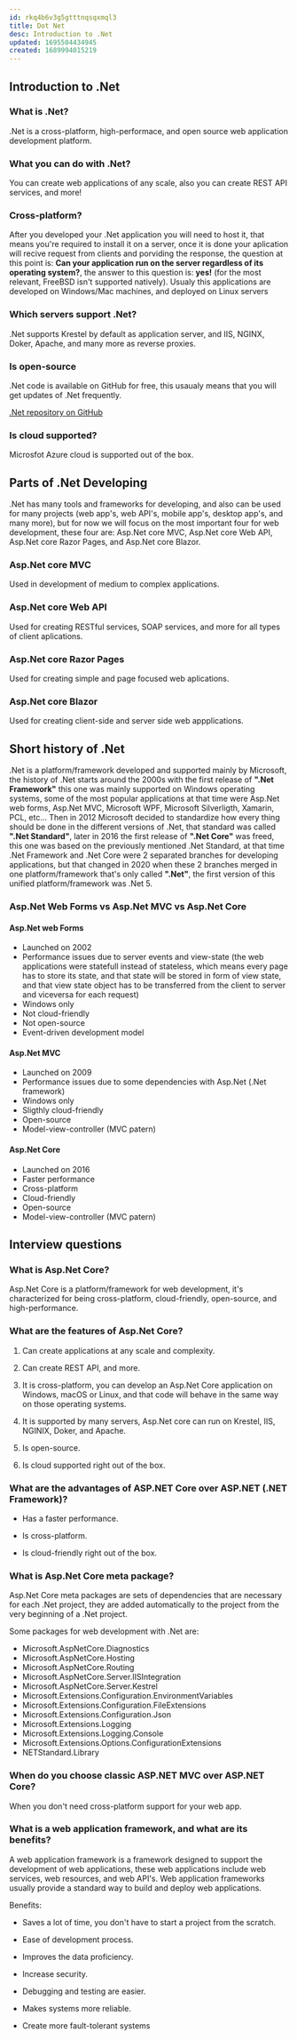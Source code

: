 ```yaml
---
id: rkq4b6v3g5gtttnqsqxmql3
title: Dot Net
desc: Introduction to .Net
updated: 1695504434945
created: 1689994015219
---
```


## Introduction to .Net

### What is .Net?

.Net is a cross-platform, high-performace, and open source web application development platform.

### What you can do with .Net?

You can create web applications of any scale, also you can create REST API services, and more!

### Cross-platform?

After you developed your .Net application you will need to host it, that means you're required to install it on a server, once it is done your aplication will recive request from clients and porviding the response, the question at this point is: **Can your application run on the server regardless of its operating system?**, the answer to this question is: **yes!** (for the most relevant, FreeBSD isn't supported natively). Usualy this applications are developed on Windows/Mac machines, and deployed on Linux servers

### Which servers support .Net?

.Net supports Krestel by default as application server, and IIS, NGINX, Doker, Apache, and many more as reverse proxies.

### Is open-source

.Net code is available on GitHub for free, this usaualy means that you will get updates of .Net frequently.

[.Net repository on GitHub](https://github.com/dotnet)

### Is cloud supported?
Microsfot Azure cloud is supported out of the box.

## Parts of .Net Developing

.Net has many tools and frameworks for developing, and also can be used for many projects (web app's, web API's, mobile app's, desktop app's, and many more), but for now we will focus on the most important four for web development, these four are: Asp.Net core MVC, Asp.Net core Web API, Asp.Net core Razor Pages, and Asp.Net core Blazor.

### Asp.Net core MVC

Used in development of medium to complex applications.

### Asp.Net core Web API

Used for creating RESTful services, SOAP services, and more for all types of client aplications.

### Asp.Net core Razor Pages

Used for creating simple and page focused web aplications.

### Asp.Net core Blazor

Used for creating client-side and server side web appplications.

## Short history of .Net

.Net is a platform/framework developed and supported mainly by Microsoft, the history of .Net starts around the 2000s with the first release of **".Net Framework"** this one was mainly supported on Windows operating systems, some of the most popular applications at that time were Asp.Net web forms, Asp.Net MVC, Microsoft WPF, Microsoft Silverligth, Xamarin, PCL, etc... Then in 2012 Microsoft decided to standardize how every thing should be done in the different versions of .Net, that standard was called **".Net Standard"**, later in 2016 the first release of **".Net Core"** was freed, this one was based on the previously mentioned .Net Standard, at that time .Net Framework and .Net Core were 2 separated branches for developing applications, but that changed in 2020 when these 2 branches merged in one platform/framework that's only called **".Net"**, the first version of this unified platform/framework was .Net 5.

### Asp.Net Web Forms vs Asp.Net MVC vs Asp.Net Core

#### Asp.Net web Forms
- Launched on 2002
- Performance issues due to server events and view-state (the web applications were statefull instead of stateless, which means every page has to store its state, and that state will be stored in form of view state, and that view state object has to be transferred from the client to server and viceversa for each request)
- Windows only
- Not cloud-friendly
- Not open-source
- Event-driven development model

#### Asp.Net MVC
- Launched on 2009
- Performance issues due to some dependencies with Asp.Net (.Net framework)
- Windows only
- Sligthly cloud-friendly
- Open-source
- Model-view-controller (MVC patern)

#### Asp.Net Core
- Launched on 2016
- Faster performance
- Cross-platform
- Cloud-friendly
- Open-source
- Model-view-controller (MVC patern)

## Interview questions

### What is Asp.Net Core?

Asp.Net Core is a platform/framework for web development, it's characterized for being cross-platform, cloud-friendly, open-source, and high-performance.

### What are the features of Asp.Net Core?

1. Can create applications at any scale and complexity.

2. Can create REST API, and more.

3. It is cross-platform, you can develop an Asp.Net Core application on Windows, macOS or Linux, and that code will behave in the same way on those operating systems.

4. It is supported by many servers, Asp.Net core can run on Krestel, IIS, NGINIX, Doker, and Apache. 

5. Is open-source.

6. Is cloud supported right out of the box.

### What are the advantages of ASP.NET Core over ASP.NET (.NET Framework)?

- Has a faster performance. 

- Is cross-platform. 

- Is cloud-friendly right out of the box.

### What is Asp.Net Core meta package?

Asp.Net Core meta packages are sets of dependencies that are necessary for each .Net project, they are added automatically to the project from the very beginning of a .Net project. 

Some packages for web development with .Net are:

- Microsoft.AspNetCore.Diagnostics
- Microsoft.AspNetCore.Hosting
- Microsoft.AspNetCore.Routing
- Microsoft.AspNetCore.Server.IISIntegration
- Microsoft.AspNetCore.Server.Kestrel
- Microsoft.Extensions.Configuration.EnvironmentVariables
- Microsoft.Extensions.Configuration.FileExtensions
- Microsoft.Extensions.Configuration.Json
- Microsoft.Extensions.Logging
- Microsoft.Extensions.Logging.Console
- Microsoft.Extensions.Options.ConfigurationExtensions
- NETStandard.Library 

### When do you choose classic ASP.NET MVC over ASP.NET Core?

When you don't need cross-platform support for your web app.


### What is a web application framework, and what are its benefits?

A web application framework is a framework designed to support the development of web applications, these web applications include web services, web resources, and web API's. Web application frameworks usually provide a standard way to build and deploy web applications.

Benefits:

- Saves a lot of time, you don't have to start a project from the scratch.

- Ease of development process.

- Improves the data proficiency.

- Increase security.

- Debugging and testing are easier.

- Makes systems more reliable.

- Create more fault-tolerant systems
